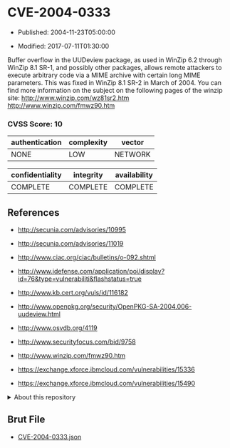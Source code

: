 # CVE-2004-0333

- Published: 2004-11-23T05:00:00

- Modified: 2017-07-11T01:30:00

Buffer overflow in the UUDeview package, as used in WinZip 6.2 through WinZip 8.1 SR-1, and possibly other packages, allows remote attackers to execute arbitrary code via a MIME archive with certain long MIME parameters. This was fixed in WinZip 8.1 SR-2 in March of 2004. You can find more information on the subject on the following pages of the winzip site:
http://www.winzip.com/wz81sr2.htm
http://www.winzip.com/fmwz90.htm

### CVSS Score: **10**

| authentication | complexity | vector |
| --- | --- | --- |
| NONE | LOW | NETWORK |

| confidentiality | integrity | availability |
| --- | --- | --- |
| COMPLETE | COMPLETE | COMPLETE |

## References

* http://secunia.com/advisories/10995

* http://secunia.com/advisories/11019

* http://www.ciac.org/ciac/bulletins/o-092.shtml

* http://www.idefense.com/application/poi/display?id=76&type=vulnerabiliti&flashstatus=true

* http://www.kb.cert.org/vuls/id/116182

* http://www.openpkg.org/security/OpenPKG-SA-2004.006-uudeview.html

* http://www.osvdb.org/4119

* http://www.securityfocus.com/bid/9758

* http://www.winzip.com/fmwz90.htm

* https://exchange.xforce.ibmcloud.com/vulnerabilities/15336

* https://exchange.xforce.ibmcloud.com/vulnerabilities/15490

<details>
<summary>About this repository</summary> 

  This repository is part of the project [Live Hack CVE](https://github.com/Live-Hack-CVE). Main website can be found [www.live-hack.org](https://www.live-hack.org) 
  
  Made by [Sn0wAlice](https://github.com/Sn0wAlice) for the people that care about security and need to have a feed of the latest CVEs. Hope you enjoy it, don't forget to star the repo and follow me on [Twitter](https://twitter.com/Sn0wAlice) and [Github](https://github.com/Sn0wAlice). And that is my [personnal website](https://www.alice-snow.me/)

  - [Home Page](https://github.com/Live-Hack-CVE)
  - [Framework](https://github.com/Live-Hack-CVE/cve-framework)
  - [CVE database](https://github.com/Live-Hack-CVE/full_database)
  - [Changelog](https://github.com/Live-Hack-CVE/Changelog)
</details>

## Brut File

* [CVE-2004-0333.json](https://raw.githubusercontent.com/Live-Hack-CVE/full_database/main/cves/2004/CVE-2004-0333.json)

